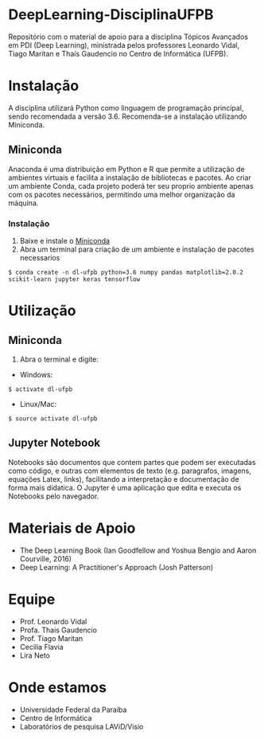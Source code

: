 # DeepLearning-DisciplinaUFPB
Repositório com o material de apoio para a disciplina Tópicos Avançados em PDI (Deep Learning), ministrada pelos professores Leonardo Vidal, Tiago Maritan e Thaís Gaudencio no Centro de Informática (UFPB).

# Instalação

A disciplina utilizará Python como linguagem de programação principal, sendo recomendada a versão 3.6. Recomenda-se a instalação utilizando Miniconda.

## Miniconda

Anaconda é uma distribuição em Python e R que permite a utilização de ambientes virtuais e facilita a instalação de bibliotecas e pacotes. Ao criar um ambiente Conda, cada projeto poderá ter seu proprio ambiente apenas com os pacotes necessários, permitindo uma melhor organização da máquina.

### Instalação

1. Baixe e instale o [Miniconda](https://conda.io/miniconda.html)
2. Abra um terminal para criação de um ambiente e instalação de pacotes necessarios
```
$ conda create -n dl-ufpb python=3.6 numpy pandas matplotlib=2.0.2 scikit-learn jupyter keras tensorflow
```

# Utilização

## Miniconda
1. Abra o terminal e digite:
* Windows:
```
$ activate dl-ufpb
```
* Linux/Mac:
```
$ source activate dl-ufpb
```

## Jupyter Notebook

Notebooks são documentos que contem partes que podem ser executadas como código, e outras com elementos de texto (e.g. paragrafos, imagens, equações Latex, links), facilitando a interpretação e documentação de forma mais didatica. O Jupyter é uma aplicação que edita e executa os Notebooks pelo navegador.

# Materiais de Apoio

* The Deep Learning Book (Ian Goodfellow and Yoshua Bengio and Aaron Courville, 2016)
* Deep Learning: A Practitioner's Approach (Josh Patterson)

# Equipe

* Prof. Leonardo Vidal
* Profa. Thais Gaudencio
* Prof. Tiago Maritan
* Cecilia Flavia 
* Lira Neto

# Onde estamos
* Universidade Federal da Paraíba
* Centro de Informática
* Laboratórios de pesquisa LAViD/Visio







